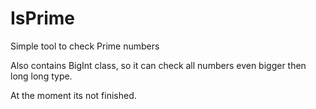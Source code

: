 # IsPrime
Simple tool to check Prime numbers

Also contains BigInt class, so it can check all numbers even bigger then long long type.

At the moment its not finished.
